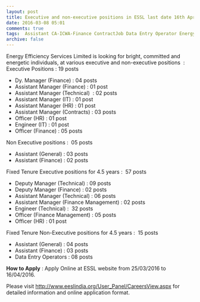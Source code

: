 ```yaml
---
layout: post
title: Executive and non-executive positions in ESSL last date 16th April-2016   
date: 2016-03-08 05:01
comments: true
tags:  Assistant CA-ICWA-Finance ContractJob Data Entry Operator Energy Engineer HR IT(Computer) Manager MBA Officer Online Public-Sector Technical 
archive: false
---
```

Energy Efficiency Services Limited is looking for bright, committed and energetic individuals, at various executive and non-executive positions  :
Executive Positions : 19 posts

- Dy. Manager (Finance) : 04 posts
- Assistant Manager (Finance) : 01 post
- Assistant Manager (Technical)  : 02 posts  
- Assistant Manager (IT) : 01 post
- Assistant Manager (HR) : 01 post
- Assistant Manager (Contracts) : 03 posts
- Officer (HR) : 01 post
- Engineer (IT) : 01 post
- Officer (Finance) : 05 posts

Non Executive positions :  05 posts

- Assistant (General) : 03 posts  
- Assistant (Finance) : 02 posts


Fixed Tenure Executive positions for 4.5 years :  57 posts

- Deputy Manager (Technical) : 09 posts  
- Deputy Manager (Finance) : 02 posts
- Assistant Manager (Technical) : 06 posts
- Assistant Manager (Finance Management) : 02 posts
- Engineer (Technical) :  32 posts
- Officer (Finance Management) : 05 posts
- Officer (HR) : 01 post



Fixed Tenure Non-Executive positions for 4.5 years :  15 posts

- Assistant (General) : 04 posts  
- Assistant (Finance) : 03 posts
- Data Entry Operators : 08 posts 




**How to Apply** : Apply Online at ESSL website from 25/03/2016 to 16/04/2016.   

Please visit <http://www.eeslindia.org/User_Panel/CareersView.aspx> for detailed information and online application format.   